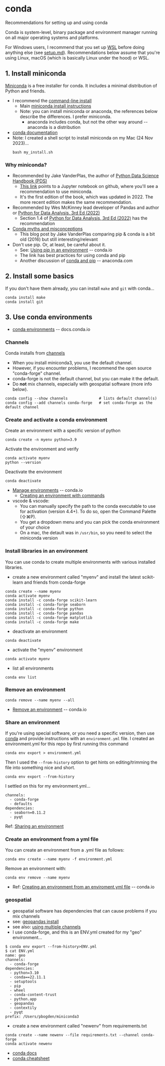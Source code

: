 # conda

Recommendations for setting up and using conda

Conda is system-level, binary package and environment manager running on all major operating systems and platforms.

For Windows users, I recommend that you set up
[WSL](https://learn.microsoft.com/en-us/windows/wsl/about) before doing anything else (see [setup.md](setup.md)).
Recommendations below assume that you're using Linux, macOS (which is basically Linux under the hood) or WSL.

## 1. Install miniconda

[Miniconda](https://docs.conda.io/projects/conda/en/stable/glossary.html#miniconda) is a free 
installer for conda.
It includes a minimal distribution of Python and friends.

* I recommend the [command-line install](https://docs.conda.io/projects/miniconda/en/latest/)
  * Main [miniconda install instructions](https://docs.conda.io/projects/conda/en/stable/user-guide/install/index.html)
  * Note: you can install miniconda or anaconda, the references below describe the differences. I prefer miniconda.
    * anaconda includes conda, but not the other way around -- anaconda is a distribution
* [conda documentation](https://docs.conda.io/projects/conda/en/stable/)
* Note: I created a shell script to install miniconda on my Mac (24 Nov 2023)...
  ```
  bash my_install.sh
  ```

### Why miniconda?

* Recommended by Jake VanderPlas, the author of [Python Data Science Handbook (PDS)](https://github.com/jakevdp/PythonDataScienceHandbook/blob/master/notebooks/00.00-Preface.ipynb)
  * [This link](https://jakevdp.github.io/PythonDataScienceHandbook/00.00-preface.html#Installation-Considerations) points to a Jupyter notebook on github, where you'll see a recommendation to use miniconda.
  * It's the first edition of the book, which was updated in 2022.  The more recent edition makes the same recommendation.
* Recommended by Wes McKinney lead developer of Pandas and author or [Python for Data Analysis, 3rd Ed (2022)](https://wesmckinney.com)
  * Section 1.4 of [Python for Data Analysis, 3rd Ed (2022)](https://wesmckinney.com/book/preliminaries.html#installation_and_setup) has the recommendation
* [Conda myths and misconceptions](https://jakevdp.github.io/blog/2016/08/25/conda-myths-and-misconceptions/)
  * This blog post by Jake VanderPlas comparing pip & conda is a bit old (2016) but still interesting/relevant
* Don't use pip. Or, at least, be careful about it.
  * See: [Using pip in an environment](https://docs.conda.io/projects/conda/en/latest/user-guide/tasks/manage-environments.html#using-pip-in-an-environment) -- conda.io
  * The link has best practices for using conda and pip
  * Another discussion of [conda and pip](https://www.anaconda.com/blog/understanding-conda-and-pip) -- anaconda.com

## 2. Install some basics

If you don't have them already, you can install `make` and `git` with conda...
```
conda install make
conda install git
```

## 3. Use conda environments

* [conda environments](https://docs.conda.io/projects/conda/en/stable/glossary.html#conda-environment) -- docs.conda.io

### Channels

Conda installs from [channels](https://docs.conda.io/projects/conda/en/stable/user-guide/concepts/channels.html)

* When you install miniconda3, you use the default channel.
* However, if you encounter problems, I recommend the open source "conda-forge" channel.
* conda-forge is not the default channel, but you can make it the default. 
* Do **not** mix channels, especially with geospatial software (more info below).
```
conda config --show channels              # lists default channel(s)
conda config --add channels conda-forge   # set conda-forge as the default channel
```

### Create and activate a conda environment

Create an environment with a specific version of python
```
conda create -n myenv python=3.9
```
Activate the environment and verify
```
conda activate myenv
python --version
```
Deactivate the environment
```
conda deactivate
```

* [Manage environments](https://conda.io/projects/conda/en/latest/user-guide/tasks/manage-environments.html) -- conda.io
  * [Creating an environment with commands](https://conda.io/projects/conda/en/latest/user-guide/tasks/manage-environments.html#creating-an-environment-with-commands)
* vscode & vscode: 
  * You can manually specify the path to the conda executable to use for activation 
  (version 4.4+). To do so, open the Command Palette (⇧⌘P).
  * You get a dropdown menu and you can pick the conda environment of your choice
  * On a mac, the detault was in `/usr/bin`, so you need to select the miniconda version

### Install libraries in an environment

You can use conda to create multiple environments with various installed libraries.

* create a new environment called "myenv" and install the latest scikit-learn and friends from conda-forge
```
conda create --name myenv
conda activate myenv
conda install -c conda-forge scikit-learn
conda install -c conda-forge seaborn
conda install -c conda-forge python
conda install -c conda-forge pandas
conda install -c conda-forge matplotlib
conda install -c conda-forge make
```

* deactivate an environment
```
conda deactivate
```

* activate the "myenv" environment
```
conda activate myenv
```

* list all environments
```
conda env list
```

### Remove an environment

```
conda remove --name myenv --all
```

* [Remove an environment](https://conda.io/projects/conda/en/latest/user-guide/tasks/manage-environments.html#removing-an-environment) -- conda.io

### Share an environment

If you're using special software, or you need a specific version, then use 
[conda](https://conda.io/projects/conda/en/latest/user-guide/tasks/manage-environments.html) 
and provide instructions with an `environment.yml` file.
I created an environment.yml for this repo by first running this command
```
conda env export > environment.yml
```
Then I used the `--from-history` option to get hints on editing/trimming the file into something nice and short.
```
conda env export --from-history
```
I settled on this for my environment.yml...
```
channels:
  - conda-forge
  - defaults
dependencies:
  - seaborn=0.11.2
  - pyqt
```
Ref: [Sharing an environment](https://conda.io/projects/conda/en/latest/user-guide/tasks/manage-environments.html#sharing-an-environment)

### Create an environment from a yml file

You can create an environment from a .yml file as follows:
```
conda env create --name myenv -f environment.yml
```
Remove an environment with:
```
conda env remove --name myenv
```
* Ref: [Creating an environment from an enviroment.yml file](https://conda.io/projects/conda/en/latest/user-guide/tasks/manage-environments.html#creating-an-environment-from-an-environment-yml-file) -- conda.io

### geospatial

* geospatial software has dependencies that can cause problems if you mix channels
* see: [geopandas install](https://geopandas.org/en/stable/getting_started/install.html)
* see also: [using multiple channels](https://conda-forge.org/docs/user/tipsandtricks.html#using-multiple-channels)
* I use conda-forge, and this is an ENV.yml created for my "geo" environment...
```
$ conda env export --from-history>ENV.yml
$ cat ENV.yml
name: geo
channels:
  - conda-forge
dependencies:
  - python=3.10
  - conda==22.11.1
  - setuptools
  - pip
  - wheel
  - conda-content-trust
  - python.app
  - geopandas
  - contextily
  - pyqt
prefix: /Users/pbogden/miniconda3
```

* create a new environment called "newenv" from requirements.txt
```
conda create --name newenv --file requirements.txt --channel conda-forge
conda activate newenv
```

* [conda docs](https://docs.conda.io/projects/conda/en/latest/user-guide/tasks/manage-environments.html)
* [conda cheatsheet](https://docs.conda.io/projects/conda/en/latest/_downloads/843d9e0198f2a193a3484886fa28163c/conda-cheatsheet.pdf)
